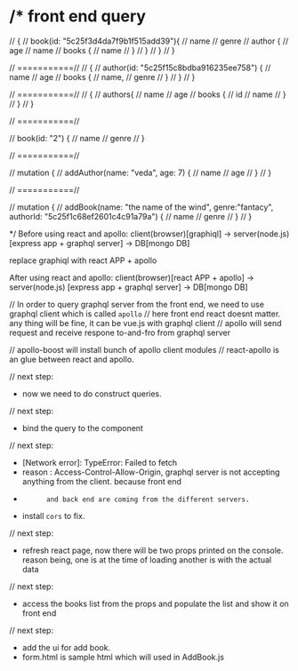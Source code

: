 /*
 front end query
 ===============
 // {
 //     book(id: "5c25f3d4da7f9b1f515add39"){
 //         name
 //         genre
 //         author {
 //             age
 //             name
 //             books {
 //                 name
 //             }
 //         }
 //     }
 // }

 // ===========//
 // {
 //     author(id: "5c25f15c8bdba916235ee758") {
 //         name
 //         age
 //         books {
 //             name,
 //                 genre
 //         }
 //     }
 // }

// ===========//
// {
//     authors{
//         name
//         age
//         books {
//             id
//             name
//         }
//     }
// }

// ===========//

// book(id: "2") {
//     name
//     genre
// }

// ===========//

 // mutation {
 //     addAuthor(name: "veda", age: 7) {
 //         name
 //         age
 //     }
 // }

// ===========//

 // mutation {
 //     addBook(name: "the name of the wind", genre:"fantacy", authorId: "5c25f1c68ef2601c4c91a79a") {
 //         name
 //         genre
 //     }
 // }

 */
Before using react and apollo:
client(browser)[graphiql] -> server(node.js) [express app + graphql server] -> DB[mongo DB]

replace graphiql with react APP + apollo

After using react and apollo:
client(browser)[react APP + apollo] -> server(node.js) [express app + graphql server] -> DB[mongo DB]


// In order to query graphql server from the front end, we need to use graphql client which is called `apollo`
// here front end react doesnt matter. any thing will be fine, it can be vue.js with graphql client
// apollo will send request and receive respone to-and-fro from graphql server

// apollo-boost will install bunch of apollo client modules
// react-apollo is an glue between react and apollo.

// next step:
- now we need to do construct queries.

// next step:
- bind the query to the component

// next step:
- [Network error]: TypeError: Failed to fetch
- reason : Access-Control-Allow-Origin, graphql server is not accepting anything from the client. because front end
-           and back end are coming from the different servers.
- install `cors` to fix.

// next step:
- refresh react page, now there will be two props printed on the console. reason being, one is at the time of loading
    another is with the actual data

// next step:
- access the books list from the props and populate the list and show it on front end

// next step:
- add the ui for add book.
- form.html is sample html which will used in AddBook.js